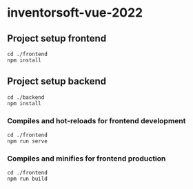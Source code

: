 # inventorsoft-vue-2022

## Project setup frontend
```
cd ./frontend
npm install
```

## Project setup backend
```
cd ./backend
npm install
```

### Compiles and hot-reloads for frontend development
```
cd ./frontend
npm run serve
```

### Compiles and minifies for frontend production
```
cd ./frontend
npm run build
```
